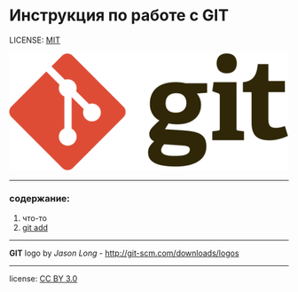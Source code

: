 # Инструкция по работе с GIT

LICENSE: [MIT](./license.md)

![git-logo](git.png)

---

### содержание:
1. что-то
2. [git add](./add.md)

---



**GIT** logo by *Jason Long* - http://git-scm.com/downloads/logos

---

license: [CC BY 3.0](https://creativecommons.org/licenses/by/3.0/)
